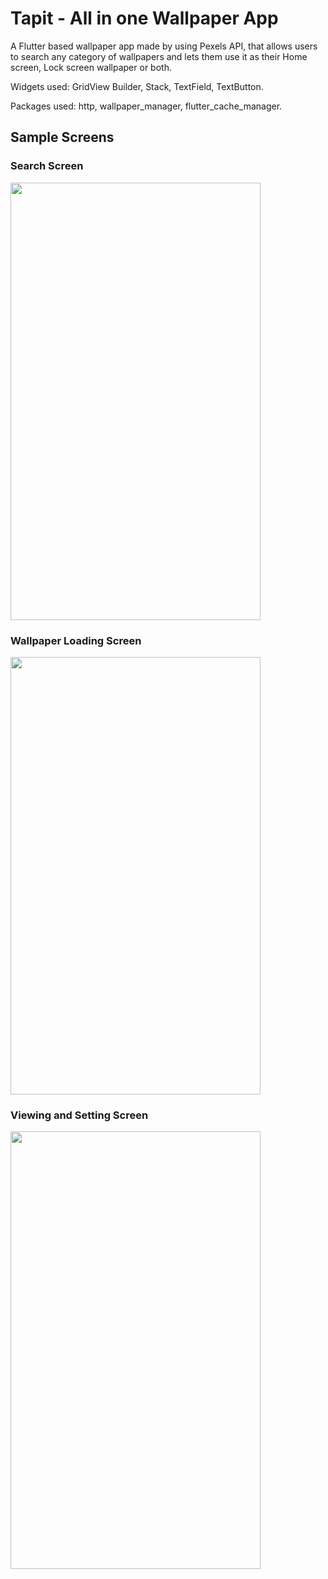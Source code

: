 # Tapit - All in one Wallpaper App

A Flutter based wallpaper app made by using Pexels API, that allows users to search any category of wallpapers and lets them use it as their Home screen, Lock screen wallpaper or both.

Widgets used: GridView Builder, Stack, TextField, TextButton.

Packages used: http, wallpaper_manager, flutter_cache_manager.

## Sample Screens
  
  ### Search Screen
  <img src="https://user-images.githubusercontent.com/73739259/134224247-b58c6c76-e9f1-457b-833d-daf6ea47ad8d.png" height="700" width="400" />
  
  ### Wallpaper Loading Screen
  <img src="https://user-images.githubusercontent.com/73739259/134224357-408f2296-41bb-4aa1-b3c5-7db19aebd0b9.png" height="700" width="400" />
  
  ### Viewing and Setting Screen
  <img src="https://user-images.githubusercontent.com/73739259/134224537-226f900a-c6d9-40c3-96a9-5ecd34ce73a1.png" height="700" width="400" />




